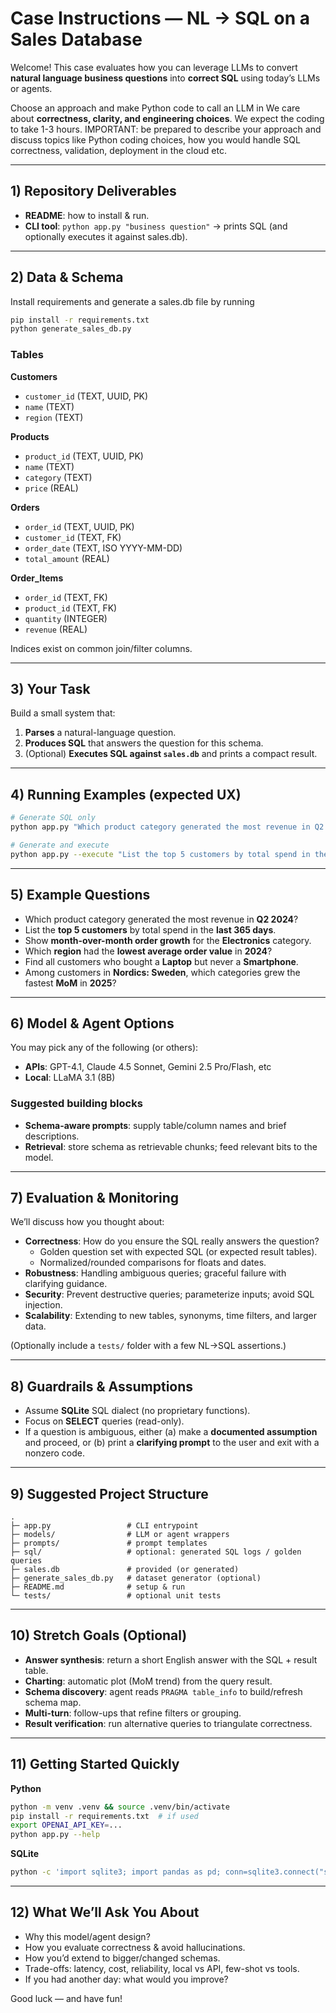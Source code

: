 # Case Instructions — NL → SQL on a Sales Database

Welcome! This case evaluates how you can leverage LLMs to convert **natural language business questions** into **correct SQL** using today’s LLMs or agents.

Choose an approach and make Python code to call an LLM in 
We care about **correctness, clarity, and engineering choices**. We expect the coding to take 1-3 hours. IMPORTANT: be prepared to describe your approach and discuss topics like Python coding choices, how you would handle SQL correctness, validation, deployment in the cloud etc.

---

## 1) Repository Deliverables

- **README**: how to install & run.
- **CLI tool**: `python app.py "business question"` → prints SQL (and optionally executes it against sales.db).

---

## 2) Data & Schema

Install requirements and generate a sales.db file by running

```bash
pip install -r requirements.txt
python generate_sales_db.py
```

### Tables

**Customers**
- `customer_id` (TEXT, UUID, PK)  
- `name` (TEXT)  
- `region` (TEXT)

**Products**
- `product_id` (TEXT, UUID, PK)  
- `name` (TEXT)  
- `category` (TEXT)  
- `price` (REAL)

**Orders**
- `order_id` (TEXT, UUID, PK)  
- `customer_id` (TEXT, FK)  
- `order_date` (TEXT, ISO YYYY-MM-DD)  
- `total_amount` (REAL)

**Order_Items**
- `order_id` (TEXT, FK)  
- `product_id` (TEXT, FK)  
- `quantity` (INTEGER)  
- `revenue` (REAL)

Indices exist on common join/filter columns.

---

## 3) Your Task

Build a small system that:
1. **Parses** a natural-language question.
2. **Produces SQL** that answers the question for this schema.
3. (Optional) **Executes SQL against `sales.db`** and prints a compact result.

---

## 4) Running Examples (expected UX)

```bash
# Generate SQL only
python app.py "Which product category generated the most revenue in Q2 2024?"

# Generate and execute
python app.py --execute "List the top 5 customers by total spend in the last year"
```

---

## 5) Example Questions

- Which product category generated the most revenue in **Q2 2024**?  
- List the **top 5 customers** by total spend in the **last 365 days**.  
- Show **month-over-month order growth** for the **Electronics** category.  
- Which **region** had the **lowest average order value** in **2024**?  
- Find all customers who bought a **Laptop** but never a **Smartphone**.  
- Among customers in **Nordics: Sweden**, which categories grew the fastest **MoM** in **2025**?

---

## 6) Model & Agent Options

You may pick any of the following (or others):
- **APIs**: GPT-4.1, Claude 4.5 Sonnet, Gemini 2.5 Pro/Flash, etc
- **Local**: LLaMA 3.1 (8B) 

### Suggested building blocks
- **Schema-aware prompts**: supply table/column names and brief descriptions.
- **Retrieval**: store schema as retrievable chunks; feed relevant bits to the model.

---

## 7) Evaluation & Monitoring

We’ll discuss how you thought about:
- **Correctness**: How do you ensure the SQL really answers the question?
  - Golden question set with expected SQL (or expected result tables).
  - Normalized/rounded comparisons for floats and dates.
- **Robustness**: Handling ambiguous queries; graceful failure with clarifying guidance.
- **Security**: Prevent destructive queries; parameterize inputs; avoid SQL injection.
- **Scalability**: Extending to new tables, synonyms, time filters, and larger data.

(Optionally include a `tests/` folder with a few NL→SQL assertions.)

---

## 8) Guardrails & Assumptions

- Assume **SQLite** SQL dialect (no proprietary functions).  
- Focus on **SELECT** queries (read-only).  
- If a question is ambiguous, either (a) make a **documented assumption** and proceed, or (b) print a **clarifying prompt** to the user and exit with a nonzero code.

---

## 9) Suggested Project Structure

```
.
├─ app.py                 # CLI entrypoint
├─ models/                # LLM or agent wrappers
├─ prompts/               # prompt templates
├─ sql/                   # optional: generated SQL logs / golden queries
├─ sales.db               # provided (or generated)
├─ generate_sales_db.py   # dataset generator (optional)
├─ README.md              # setup & run
└─ tests/                 # optional unit tests
```

---

## 10) Stretch Goals (Optional)

- **Answer synthesis**: return a short English answer with the SQL + result table.  
- **Charting**: automatic plot (MoM trend) from the query result.  
- **Schema discovery**: agent reads `PRAGMA table_info` to build/refresh schema map.  
- **Multi-turn**: follow-ups that refine filters or grouping.  
- **Result verification**: run alternative queries to triangulate correctness.

---

## 11) Getting Started Quickly

**Python**
```bash
python -m venv .venv && source .venv/bin/activate
pip install -r requirements.txt  # if used
export OPENAI_API_KEY=...
python app.py --help
```

**SQLite**
```bash
python -c 'import sqlite3; import pandas as pd; conn=sqlite3.connect("sales.db"); import pandas as pd; print(pd.read_sql_query("SELECT COUNT(*) AS n FROM Orders", conn))'
```

---

## 12) What We’ll Ask You About

- Why this model/agent design?  
- How you evaluate correctness & avoid hallucinations.  
- How you’d extend to bigger/changed schemas.  
- Trade-offs: latency, cost, reliability, local vs API, few-shot vs tools.  
- If you had another day: what would you improve?

Good luck — and have fun!